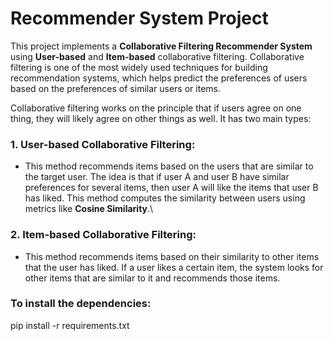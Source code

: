 # Recommender System Project

This project implements a **Collaborative Filtering Recommender System** using **User-based** and **Item-based** collaborative filtering. Collaborative filtering is one of the most widely used techniques for building recommendation systems, which helps predict the preferences of users based on the preferences of similar users or items.

Collaborative filtering works on the principle that if users agree on one thing, they will likely agree on other things as well. It has two main types:

### 1. **User-based Collaborative Filtering**:
   - This method recommends items based on the users that are similar to the target user. The idea is that if user A and user B have similar preferences for several items, then user A will like the items that user B has liked. This method computes the similarity between users using metrics like **Cosine Similarity**.\
   
### 2. **Item-based Collaborative Filtering**:
   - This method recommends items based on their similarity to other items that the user has liked. If a user likes a certain item, the system looks for other items that are similar to it and recommends those items.

### To install the dependencies:
pip install -r requirements.txt

